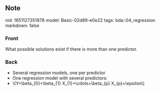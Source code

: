 ## Note
nid: 1651127351878
model: Basic-02d89-e0e22
tags: bda::04_regression
markdown: false

### Front
What possible solutions exist if there is more than one predictor.

### Back
<ul>
  <li>Several regression models, one per predictor
  <li>One regression model with several predictors:
  <li>\(Y=\beta_{0}+\beta_{1} X_{1}+\cdots+\beta_{p}
  X_{p}+\epsilon\)
</ul>
